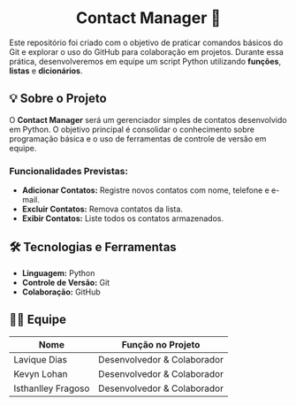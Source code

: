 <h1 align="center">
  Contact Manager 📇
</h1>
  
Este repositório foi criado com o objetivo de praticar comandos básicos do Git e explorar o uso do GitHub para colaboração em projetos. Durante essa prática, desenvolveremos em equipe um script Python utilizando **funções**, **listas** e **dicionários**.

## 💡 Sobre o Projeto

O **Contact Manager** será um gerenciador simples de contatos desenvolvido em Python. O objetivo principal é consolidar o conhecimento sobre programação básica e o uso de ferramentas de controle de versão em equipe.

### Funcionalidades Previstas:
- **Adicionar Contatos:** Registre novos contatos com nome, telefone e e-mail.
- **Excluir Contatos:** Remova contatos da lista.
- **Exibir Contatos:** Liste todos os contatos armazenados.

## 🛠️ Tecnologias e Ferramentas

- **Linguagem:** Python
- **Controle de Versão:** Git
- **Colaboração:** GitHub

## 🧑‍💻 Equipe

| Nome                 | Função no Projeto         |
|--------------------|-----------------------------|
| Lavique Dias       | Desenvolvedor & Colaborador |
| Kevyn Lohan        | Desenvolvedor & Colaborador |
| Isthanlley Fragoso | Desenvolvedor & Colaborador |

